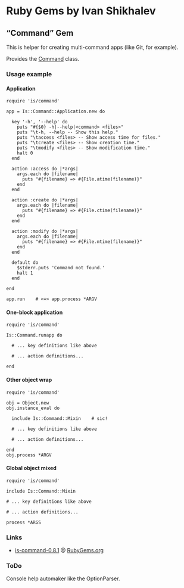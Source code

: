 
# Ruby Gems by Ivan Shikhalev

## “Command” Gem

This is helper for creating multi-command apps (like Git, for example).

Provides the [Command](Is/Command.html) class.

### Usage example

#### Application

    require 'is/command'

    app = Is::Command::Application.new do

      key '-h', '--help' do
        puts "#{$0} -h|--help|<command> <files>"
        puts "\t-h, --help -- Show this help."
        puts "\taccess <files> -- Show access time for files."
        puts "\tcreate <files> -- Show creation time."
        puts "\tmodify <files> -- Show modification time."
        halt 0
      end

      action :access do |*args|
        args.each do |filename|
          puts "#{filename} => #{File.atime(filename)}"
        end
      end

      action :create do |*args|
        args.each do |filename|
          puts "#{filename} => #{File.ctime(filename)}"
        end
      end

      action :modify do |*args|
        args.each do |filename|
          puts "#{filename} => #{File.mtime(filename)}"
        end
      end

      default do
        $stderr.puts 'Command not found.'
        halt 1
      end

    end

    app.run    # <=> app.process *ARGV

#### One-block application

    require 'is/command'

    Is::Command.runapp do

      # ... key definitions like above

      # ... action definitions...

    end

#### Other object wrap

    require 'is/command'

    obj = Object.new
    obj.instance_eval do

      include Is::Command::Mixin    # sic!

      # ... key definitions like above

      # ... action definitions...

    end
    obj.process *ARGV

#### Global object mixed

    require 'is/command'

    include Is::Command::Mixin

    # ... key definitions like above

    # ... action definitions...

    process *ARGS

### Links

* [is-command-0.8.1](https://rubygems.org/gems/is-command) @
[RubyGems.org](https://rubygems.org/)

### ToDo

Console help automaker like the OptionParser.
